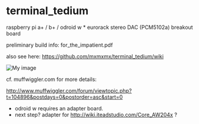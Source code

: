 terminal_tedium
===============


raspberry pi a+ / b+ / odroid w * eurorack stereo DAC (PCM5102a) breakout board



preliminary build info: for_the_impatient.pdf

also see here: https://github.com/mxmxmx/terminal_tedium/wiki

![My image](https://farm6.staticflickr.com/5602/15151692744_667437ae88_b.jpg)



cf. muffwiggler.com for more details:

http://www.muffwiggler.com/forum/viewtopic.php?t=104896&postdays=0&postorder=asc&start=0


* odroid w requires an adapter board. 
* next step? adapter for http://wiki.iteadstudio.com/Core_AW204x ?
